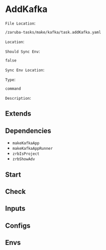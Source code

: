 
# AddKafka

`File Location`:

    /zaruba-tasks/make/kafka/task.addKafka.yaml


`Location`:




`Should Sync Env`:

    false


`Sync Env Location`:




`Type`:

    command


`Description`:





## Extends




## Dependencies

* `makeKafkaApp`
* `makeKafkaAppRunner`
* `zrbIsProject`
* `zrbShowAdv`


## Start




## Check




## Inputs


## Configs


## Envs